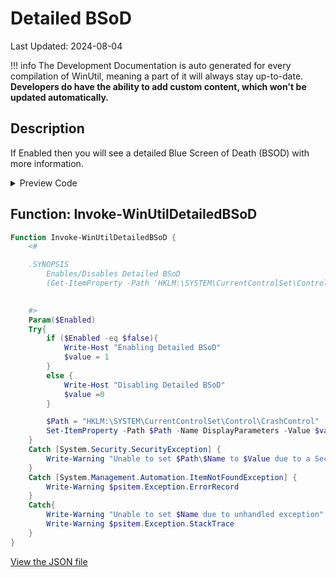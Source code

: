 ﻿# Detailed BSoD

Last Updated: 2024-08-04


!!! info
     The Development Documentation is auto generated for every compilation of WinUtil, meaning a part of it will always stay up-to-date. **Developers do have the ability to add custom content, which won't be updated automatically.**


## Description

If Enabled then you will see a detailed Blue Screen of Death (BSOD) with more information.

<!-- BEGIN CUSTOM CONTENT -->

<!-- END CUSTOM CONTENT -->

<details>
<summary>Preview Code</summary>

```json
{
    "Content":  "Detailed BSoD",
    "Description":  "If Enabled then you will see a detailed Blue Screen of Death (BSOD) with more information.",
    "category":  "Customize Preferences",
    "panel":  "2",
    "Order":  "a205_",
    "Type":  "Toggle"
}
```
</details>

## Function: Invoke-WinUtilDetailedBSoD
```powershell
Function Invoke-WinUtilDetailedBSoD {
    <#

    .SYNOPSIS
        Enables/Disables Detailed BSoD
        (Get-ItemProperty -Path 'HKLM:\SYSTEM\CurrentControlSet\Control\CrashControl' -Name 'DisplayParameters').DisplayParameters
        

    #>
    Param($Enabled)
    Try{
        if ($Enabled -eq $false){
            Write-Host "Enabling Detailed BSoD"
            $value = 1
        }
        else {
            Write-Host "Disabling Detailed BSoD"
            $value =0
        }

        $Path = "HKLM:\SYSTEM\CurrentControlSet\Control\CrashControl"
        Set-ItemProperty -Path $Path -Name DisplayParameters -Value $value
    }
    Catch [System.Security.SecurityException] {
        Write-Warning "Unable to set $Path\$Name to $Value due to a Security Exception"
    }
    Catch [System.Management.Automation.ItemNotFoundException] {
        Write-Warning $psitem.Exception.ErrorRecord
    }
    Catch{
        Write-Warning "Unable to set $Name due to unhandled exception"
        Write-Warning $psitem.Exception.StackTrace
    }
}
```


<!-- BEGIN SECOND CUSTOM CONTENT -->

<!-- END SECOND CUSTOM CONTENT -->

[View the JSON file](https://github.com/ChrisTitusTech/winutil/tree/main/config/tweaks.json)

